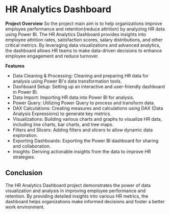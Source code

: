 # HR Analytics Dashboard

**Project Overview**
So the project main aim is to help organizations improve employee performance and retention(reduce attrition) by analyzing HR data using Power BI. The HR Analytics Dashboard provides insights into employee attrition rates, satisfaction scores, salary distributions, and other critical metrics. By leveraging data visualizations and advanced analytics, the dashboard allows HR teams to make data-driven decisions to enhance employee engagement and reduce turnover.

**Features**
- Data Cleaning & Processing: Cleaning and preparing HR data for analysis using Power BI's data transformation tools.
- Dashboard Setup: Setting up an interactive and user-friendly dashboard in Power BI.
- Data Import: Importing HR data into Power BI for analysis.
- Power Query: Utilizing Power Query to process and transform data.
- DAX Calculations: Creating measures and calculations using DAX (Data Analysis Expressions) to generate key metrics.
- Visualizations: Building various charts and graphs to visualize HR data, including line charts, bar charts, and tree maps.
- Filters and Slicers: Adding filters and slicers to allow dynamic data exploration.
- Exporting Dashboards: Exporting the Power BI dashboard for sharing and collaboration.
- Insights: Deriving actionable insights from the data to improve HR strategies.

## Conclusion
The HR Analytics Dashboard project demonstrates the power of data visualization and analysis in improving employee performance and retention. By providing detailed insights into various HR metrics, the dashboard helps organizations make informed decisions and foster a better work environment.






